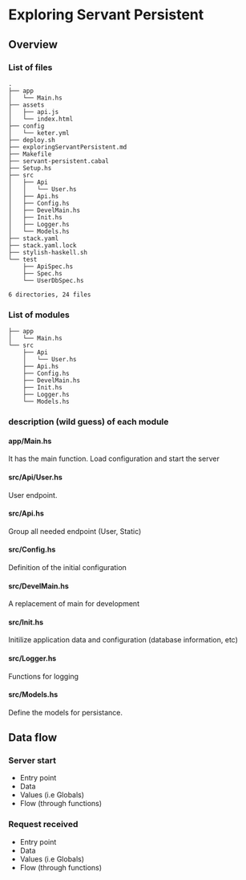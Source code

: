 # Exploring Servant Persistent

## Overview

### List of files

```
.
├── app
│   └── Main.hs
├── assets
│   ├── api.js
│   └── index.html
├── config
│   └── keter.yml
├── deploy.sh
├── exploringServantPersistent.md
├── Makefile
├── servant-persistent.cabal
├── Setup.hs
├── src
│   ├── Api
│   │   └── User.hs
│   ├── Api.hs
│   ├── Config.hs
│   ├── DevelMain.hs
│   ├── Init.hs
│   ├── Logger.hs
│   └── Models.hs
├── stack.yaml
├── stack.yaml.lock
├── stylish-haskell.sh
└── test
    ├── ApiSpec.hs
    ├── Spec.hs
    └── UserDbSpec.hs

6 directories, 24 files
```

### List of modules

```
├── app
│   └── Main.hs
└── src
    ├── Api
    │   └── User.hs
    ├── Api.hs
    ├── Config.hs
    ├── DevelMain.hs
    ├── Init.hs
    ├── Logger.hs
    └── Models.hs
```

### description (wild guess) of each module

#### app/Main.hs

It has the main function. Load configuration and start the server

#### src/Api/User.hs

User endpoint.

#### src/Api.hs

Group all needed endpoint (User, Static)

#### src/Config.hs

Definition of the initial configuration

#### src/DevelMain.hs

A replacement of main for development

#### src/Init.hs

Initilize application data and configuration (database information, etc)

#### src/Logger.hs

Functions for logging

#### src/Models.hs

Define the models for persistance.

## Data flow

### Server start

- Entry point
- Data
- Values (i.e Globals)    
- Flow (through functions)

### Request received

- Entry point
- Data
- Values (i.e Globals)    
- Flow (through functions)
